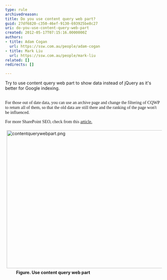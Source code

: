 ```yaml
---
type: rule
archivedreason: 
title: Do you use content query web part?
guid: 27df6820-c350-46ef-9130-693925be8c27
uri: do-you-use-content-query-web-part
created: 2012-05-17T07:15:16.0000000Z
authors:
- title: Adam Cogan
  url: https://ssw.com.au/people/adam-cogan
- title: Mark Liu
  url: https://ssw.com.au/people/mark-liu
related: []
redirects: []

---
```



Try to use content query web part to show data instead of jQuery as it's better for Google indexing. 
<br><excerpt class='endintro'></excerpt><br>
<p><span><font face="Tahoma"><span style="font-family&#58;'verdana','sans-serif';">For those out of date data, you can use an archive page and change the filtering of CQWP to return all of them, so that the old data are still there and the ranking of the page won't be influenced.</span><p>For more SharePoint SEO, check from this <a href="http&#58;//spmatt.wordpress.com/2012/03/12/search-engine-optimisation-seo-for-sharepoint-sites-part-2/">article.</a></p></font></span></p>
<p><img class="ssw-rteStyle-ImageArea" alt="contentquerywebpart.png" src="/ITAndNetworking/SharePoint/PublishingImages/contentquerywebpart.png" width="642" height="478" style="margin&#58;5px;width&#58;612px;height&#58;448px;" /><br>&#160;&#160;&#160;&#160;&#160;&#160;&#160;&#160; <strong>Figure. Use content query web part</strong></p>


